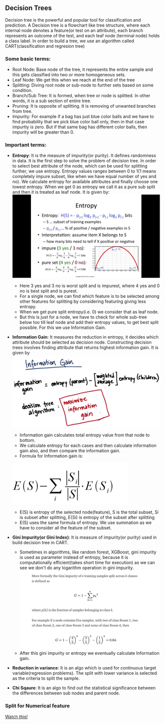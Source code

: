 ## Decision Trees
 
 Decision tree is the powerful and popular tool for classification and prediction. A Decision tree is a flowchart like tree structure, where each internal node denotes a feature(or test on an attribute), each branch represents an outcome of the test, and each leaf node (terminal node) holds a class label.
 In order to build a tree, we use an algorithm called CART(classification and regresion tree)

### Some basic terms:

 * Root Node: Base node of the tree, it represents the entire sample and this gets classified into two or more homogeneous sets.
 * Leaf Node: We get this when we reach at the end of the tree
 * Splitting: Diving root node or sub-node to further sets based on some condition.
 * Branch/Sub Tree: It is formed, when tree or node is splitted. In other words, it is a sub section of entire tree.
 * Pruning: It is opposite of splitting. It is removing of unwanted branches from tree.
 * Impurity: For example if a bag has just blue color balls and we have to find probability that we pick blue color ball only, then in that case impurtiy is zero. But if that same bag has different color balls, then impurity will be greater than 0.
 
### Important terms:
* **Entropy**: It is the measure of impurity(or purity). It defines randomness in data. It is the first step to solve the problem of decision tree. In order to select best attribute of the node, which can be used for splitting further, we use entropy.
Entropy values ranges between 0 to 1(1 means completely impure subset, like when we have equal number of yes and no). We calculate entropy for available attributes and finally choose one lowest entropy. When we get 0 as entropy we call it as a pure sub split and then it is treated as leaf node.
 It is given by:
 ![Entropy](images/entropy.jpg)

	* Here 3 yes and 3 no is worst split and is impurest, where 4 yes and 0 no is best split and is purest.
	* For a single node, we can find which feature is to be selected among other features for splitting by considering featuring giving less entropy.
	* When we get pure split entropy(i.e. 0) we consider that as leaf node.
	* But this is just for a node, we have to check for whole sub-tree below too till leaf node and add their entropy values, to get best split possible. For this we use Information Gain.

* **Information Gain**: It measures the reduction in entropy, it decides which attribute should be selected as decision node. Constructing decision trees involves finding attribute that returns highest information gain. It is given by
 ![Information Gain](images/info_gain.png)
 	* Information gain calculates total entropy value from that node to bottom.
 	* We calculate entropy for each cases and then calculate information gain also, and then compare the information gain.
 	* Formula for Information gain is:

 	![Gini Impurity](images/info_gain_formula.png)

 	* E(S) is entropy of the selected node(feature), S is the total subset, Si is subset after splitting, E(Si) is entropy of the subset after splitting
 	* E(S) uses the same formula of entropy. We use summation as we have to consider all the feature of the subset.

* **Gini Impurity(or Gini Index)**: It is measure of impurity(or purity) used in build decision tree in CART.
	* Sometimes in algorithms, like random forest, XGBoost, gini impurity is used as parameter instead of entropy, because it is computationally efficient(takes short time for execution) as we can see we don't do any logarithm operation in gini impurity. 
	![Gini Impurity](images/gini_impurity.png)
	* After this gini impurity or entropy we eventually calculate Information gain.


* **Reduction in variance**: It is an algo which is used for continuous target variable(regression problems). The split with lower variance is selected as the criteria to split the sample.

* **Chi Sqaure**: It is an algo to find out the statistical significance between the differences between sub nodes and parent node.


### Split for Numerical feature
[Watch this!](https://www.youtube.com/watch?v=5O8HvA9pMew)